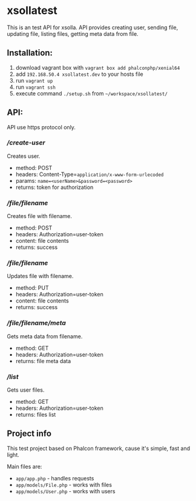 # xsollatest
This is an test API for xsolla. API provides creating user, sending file, updating file, listing files, getting meta data from file.

## Installation:
1. download vagrant box with `vagrant box add phalconphp/xenial64`
2. add `192.168.50.4 xsollatest.dev` to your hosts file
3. run `vagrant up`
4. run `vagrant ssh`
5. execute command `./setup.sh` from `~/workspace/xsollatest/`

## API:
API use https protocol only.
### */create-user*
Creates user.
- method: POST
- headers: Content-Type=`application/x-www-form-urlecoded`
- params: `name=<userName>&password=<password>`
- returns: token for authorization

### */file/filename*
Creates file with filename.
- method: POST
- headers: Authorization=user-token
- content: file contents
- returns: success

### */file/filename*
Updates file with filename.
- method: PUT
- headers: Authorization=user-token
- content: file contents
- returns: success

### */file/filename/meta*
Gets meta data from filename.
- method: GET
- headers: Authorization=user-token
- returns: file meta data

### */list*
Gets user files.
- method: GET
- headers: Authorization=user-token
- returns: files list

## Project info
This test project based on Phalcon framework, cause it's simple, fast and light.

Main files are:
- `app/app.php` - handles requests
- `app/models/File.php` - works with files
- `app/models/User.php` - works with users
